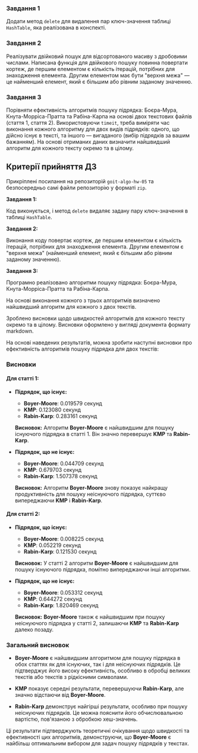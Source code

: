 ### Завдання 1

Додати метод `delete` для видалення пар ключ-значення таблиці `HashTable`, яка реалізована в конспекті.

### Завдання 2

Реалізувати двійковий пошук для відсортованого масиву з дробовими числами. Написана функція для двійкового пошуку повинна повертати кортеж, де першим елементом є кількість ітерацій, потрібних для знаходження елемента. Другим елементом має бути "верхня межа" — це найменший елемент, який є більшим або рівним заданому значенню.

### Завдання 3

Порівняти ефективність алгоритмів пошуку підрядка: Боєра-Мура, Кнута-Морріса-Пратта та Рабіна-Карпа на основі двох текстових файлів (стаття 1, стаття 2). Використовуючи `timeit`, треба виміряти час виконання кожного алгоритму для двох видів підрядків: одного, що дійсно існує в тексті, та іншого — вигаданого (вибір підрядків за вашим бажанням). На основі отриманих даних визначити найшвидший алгоритм для кожного тексту окремо та в цілому.

## Критерії прийняття ДЗ

Прикріплені посилання на репозиторій `goit-algo-hw-05` та безпосередньо самі файли репозиторію у форматі `zip`.

**Завдання 1:**

Код виконується, і метод `delete` видаляє задану пару ключ-значення в таблиці `HashTable`.

**Завдання 2:**

Виконання коду повертає кортеж, де першим елементом є кількість ітерацій, потрібних для знаходження елемента. Другим елементом є "верхня межа" (найменший елемент, який є більшим або рівним заданому значенню).

**Завдання 3:**

Програмно реалізовано алгоритми пошуку підрядка: Боєра-Мура, Кнута-Морріса-Пратта та Рабіна-Карпа.

На основі виконання кожного з трьох алгоритмів визначено найшвидший алгоритм для кожного з двох текстів.

Зроблено висновки щодо швидкостей алгоритмів для кожного тексту окремо та в цілому. Висновки оформлено у вигляді документа формату markdown.

На основі наведених результатів, можна зробити наступні висновки про ефективність алгоритмів пошуку підрядка для двох текстів:

### Висновки

#### Для статті 1:

- **Підрядок, що існує:**

  - **Boyer-Moore**: 0.019579 секунд
  - **KMP**: 0.123080 секунд
  - **Rabin-Karp**: 0.283161 секунд

  **Висновок:** Алгоритм **Boyer-Moore** є найшвидшим для пошуку існуючого підрядка в статті 1. Він значно перевершує **KMP** та **Rabin-Karp**.

- **Підрядок, що не існує:**

  - **Boyer-Moore**: 0.044709 секунд
  - **KMP**: 0.679703 секунд
  - **Rabin-Karp**: 1.507378 секунд

  **Висновок:** Алгоритм **Boyer-Moore** знову показує найкращу продуктивність для пошуку неіснуючого підрядка, суттєво випереджаючи **KMP** і **Rabin-Karp**.

#### Для статті 2:

- **Підрядок, що існує:**

  - **Boyer-Moore**: 0.008225 секунд
  - **KMP**: 0.052219 секунд
  - **Rabin-Karp**: 0.121530 секунд

  **Висновок:** У статті 2 алгоритм **Boyer-Moore** є найшвидшим для пошуку існуючого підрядка, помітно випереджаючи інші алгоритми.

- **Підрядок, що не існує:**

  - **Boyer-Moore**: 0.053312 секунд
  - **KMP**: 0.644272 секунд
  - **Rabin-Karp**: 1.820469 секунд

  **Висновок:** **Boyer-Moore** також є найшвидшим при пошуку неіснуючого підрядка у статті 2, залишаючи **KMP** та **Rabin-Karp** далеко позаду.

### Загальний висновок

- **Boyer-Moore** є найшвидшим алгоритмом для пошуку підрядка в обох статтях як для існуючих, так і для неіснуючих підрядків. Це підтверджує його високу ефективність, особливо в обробці великих текстів або текстів з рідкісними символами.

- **KMP** показує середні результати, перевершуючи **Rabin-Karp**, але значно відстаючи від **Boyer-Moore**.

- **Rabin-Karp** демонструє найгірші результати, особливо при пошуку неіснуючих підрядків. Це можна пояснити його обчислювальною вартістю, пов'язаною з обробкою хеш-значень.

Ці результати підтверджують теоретичні очікування щодо швидкості та ефективності цих алгоритмів, демонструючи, що **Boyer-Moore** є найбільш оптимальним вибором для задач пошуку підрядків у текстах.

